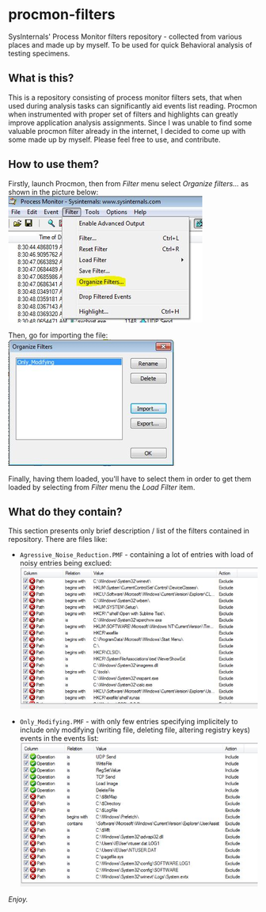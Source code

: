 # procmon-filters

SysInternals' Process Monitor filters repository - collected from various places and made up by myself. To be used for quick Behavioral analysis of testing specimens.


## What is this?

This is a repository consisting of process monitor filters sets, that when used during analysis tasks can significantly aid events list reading. Procmon when instrumented with proper set of filters and highlights can greatly improve application analysis assignments. Since I was unable to find some valuable procmon filter already in the internet, I decided to come up with some made up by myself.
Please feel free to use, and contribute.


## How to use them?

Firstly, launch Procmon, then from *Filter* menu select *Organize filters...* as shown in the picture below:
![Organize Filters](imgs/1.JPG)

Then, go for importing the file:
![Import filters](imgs/2.JPG)

Finally, having them loaded, you'll have to select them in order to get them loaded by selecting from *Filter* menu the *Load Filter* item.


## What do they contain?

This section presents only brief description / list of the filters contained in repository. There are files like:

* `Agressive_Noise_Reduction.PMF` - containing a lot of entries with load of noisy entries being exclued:
![Agressive_Noise_Reduction](imgs/agressive.JPG)

* `Only_Modifying.PMF` - with only few entries specifying implicitely to include only modifying (writing file, deleting file, altering registry keys) events in the events list:
![Only_Modyfing](imgs/only-modyfing.JPG)


*Enjoy.*